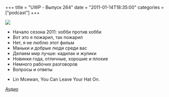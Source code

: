 +++
title = "UWP - Выпуск 264"
date = "2011-01-14T18:35:00"
categories = ["podcast"]
+++

![](https://podcast.umputun.com/images/uwp/uwp264.jpg)


- Начало сезона 2011: хобби против хобби
- Вот это я пожарил, так пожарил
- Нет, я не люблю этот фильм
- Маньки и добрые люди среди вас
- Делаем мир лучше: кадилак и жулики
- Новинки года, отличные, хорошие и плохие
- Немного рабочих разговоров
- Вопросы и ответы

* Lin Mcewan, You Can Leave Your Hat On.

[Аудио](http://archive.rucast.net/uwp/media/ump_podcast264.mp3)


<audio src="http://archive.rucast.net/uwp/media/ump_podcast264.mp3" preload="none">